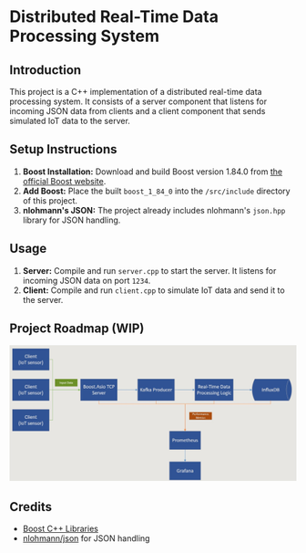 # Distributed Real-Time Data Processing System

## Introduction
This project is a C++ implementation of a distributed real-time data processing system. It consists of a server component that listens for incoming JSON data from clients and a client component that sends simulated IoT data to the server.

## Setup Instructions
1. **Boost Installation:** Download and build Boost version 1.84.0 from [the official Boost website](https://www.boost.org/users/history/).
2. **Add Boost:** Place the built `boost_1_84_0` into the `/src/include` directory of this project.
3. **nlohmann's JSON:** The project already includes nlohmann's `json.hpp` library for JSON handling.

## Usage
1. **Server:** Compile and run `server.cpp` to start the server. It listens for incoming JSON data on port `1234`.
2. **Client:** Compile and run `client.cpp` to simulate IoT data and send it to the server.

## Project Roadmap (WIP)
![Alt Text](images/flowchart.jpg)

## Credits
- [Boost C++ Libraries](https://www.boost.org/)
- [nlohmann/json](https://github.com/nlohmann/json) for JSON handling
